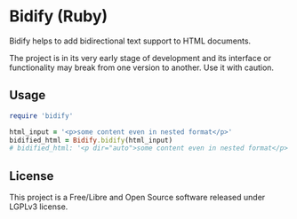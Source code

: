# Bidify (Ruby)

Bidify helps to add bidirectional text support to HTML documents.

The project is in its very early stage of development and its interface or functionality may break from one version to another. Use it with caution.

## Usage

```rb
require 'bidify'

html_input = '<p>some content even in nested format</p>'
bidified_html = Bidify.bidify(html_input)
# bidified_html: '<p dir="auto">some content even in nested format</p>' 
```

## License

This project is a Free/Libre and Open Source software released under LGPLv3 license.
